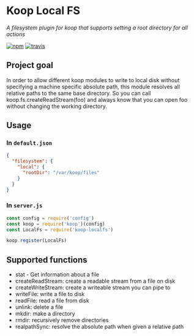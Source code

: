 # Koop Local FS
*A filesystem plugin for koop that supports setting a root directory for all actions*

[![npm][npm-img]][npm-url]
[![travis][travis-image]][travis-url]

## Project goal

In order to allow different koop modules to write to local disk without specifying a machine specific absolute path, this module resolves all relative paths to the same base directory. So you can call koop.fs.createReadStream(foo) and always know that you can open foo without changing the working directory.

## Usage

### In `default.json`

```json
{
  "filesystem": {
    "local": {
      "rootDir": "/var/koop/files"
    }
  }
}
```

### In `server.js`

```javascript
const config = require('config')
const koop = require('koop')(config)
const LocalFs = require('koop-localfs')

koop.register(LocalFs)
```

## Supported functions

- stat - Get information about a file
- createReadStream: create a readable stream from a file on disk
- createWriteStream: create a writeable stream you can pipe to
- writeFile: write a file to disk
- readFile: read a file from disk
- unlink: delete a file
- mkdir: make a directory
- rmdir: recursively remove directories
- realpathSync: resolve the absolute path when given a relative path


[npm-img]: https://img.shields.io/npm/v/koop-localfs.svg?style=flat-square
[npm-url]: https://www.npmjs.com/package/koop-localfs
[travis-image]: https://img.shields.io/travis/koopjs/koop-localfs.svg?style=flat-square
[travis-url]: https://travis-ci.org/koopjs/koop-localfs


